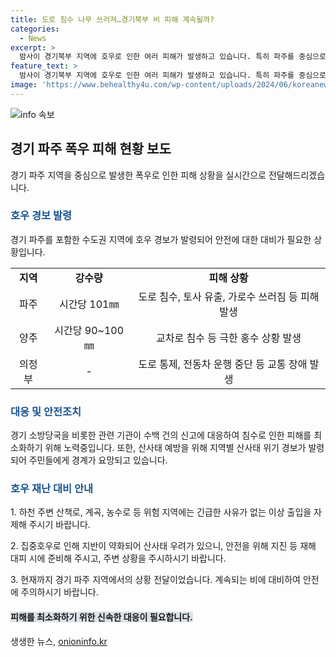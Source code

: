 ```yaml
---
title: 도로 침수 나무 쓰러져…경기북부 비 피해 계속될까?
categories:
  - News
excerpt: >
  밤사이 경기북부 지역에 호우로 인한 여러 피해가 발생하고 있습니다. 특히 파주를 중심으로 총량 101mm의 강한 비가 쏟아졌으며, 도로 침수와 토사 유출 등의 피해가 속출하고 있습니다. 또한, 지반이 약화하여 산사태 우려가 커지고 있으며 경기, 충남 부여 등에는 산사태 위기 경보 경계 단계가 발령되었습니다. 이에 중대본은 위험 지역에 대한 접근을 금지하고 비상근무 1단계에 진입하였습니다. 현재 상황을 더 자세히 알려주는 김유아 기자의 보도가 이어집니다.
feature_text: >
  밤사이 경기북부 지역에 호우로 인한 여러 피해가 발생하고 있습니다. 특히 파주를 중심으로 총량 101mm의 강한 비가 쏟아졌으며, 도로 침수와 토사 유출 등의 피해가 속출하고 있습니다. 또한, 지반이 약화하여 산사태 우려가 커지고 있으며 경기, 충남 부여 등에는 산사태 위기 경보 경계 단계가 발령되었습니다. 이에 중대본은 위험 지역에 대한 접근을 금지하고 비상근무 1단계에 진입하였습니다. 현재 상황을 더 자세히 알려주는 김유아 기자의 보도가 이어집니다.
image: 'https://www.behealthy4u.com/wp-content/uploads/2024/06/koreanews.jpg'
---
```


<p><img src="https://www.behealthy4u.com/wp-content/uploads/2024/06/koreanews.jpg" alt="info 속보" /></p>

<h2 data-ke-size="size26">경기 파주 폭우 피해 현황 보도</h2>

<p data-ke-size="size16">경기 파주 지역을 중심으로 발생한 폭우로 인한 피해 상황을 실시간으로 전달해드리겠습니다.</p>

<h3><b><span style="color: #1a5490;">호우 경보 발령</span></b></h3>

<p data-ke-size="size16">경기 파주를 포함한 수도권 지역에 호우 경보가 발령되어 안전에 대한 대비가 필요한 상황입니다.</p>

<table>
  <tr>
    <td style="text-align: center; height: 17px;"><b>지역</b></td>
    <td style="text-align: center; height: 17px;"><b>강수량</b></td>
    <td style="text-align: center; height: 17px;"><b>피해 상황</b></td>
  </tr>
  <tr>
    <td style="text-align: center; height: 17px;">파주</td>
    <td style="text-align: center; height: 17px;">시간당 101㎜</td>
    <td style="text-align: center; height: 17px;">도로 침수, 토사 유출, 가로수 쓰러짐 등 피해 발생</td>
  </tr>
  <tr>
    <td style="text-align: center; height: 17px;">양주</td>
    <td style="text-align: center; height: 17px;">시간당 90~100㎜</td>
    <td style="text-align: center; height: 17px;">교차로 침수 등 극한 홍수 상황 발생</td>
  </tr>
  <tr>
    <td style="text-align: center; height: 17px;">의정부</td>
    <td style="text-align: center; height: 17px;">-</td>
    <td style="text-align: center; height: 17px;">도로 통제, 전동차 운행 중단 등 교통 장애 발생</td>
  </tr>
</table>

<h3><b><span style="color: #1a5490;">대응 및 안전조치</span></b></h3>

<p data-ke-size="size16">경기 소방당국을 비롯한 관련 기관이 수백 건의 신고에 대응하여 침수로 인한 피해를 최소화하기 위해 노력중입니다. 또한, 산사태 예방을 위해 지역별 산사태 위기 경보가 발령되어 주민들에게 경계가 요망되고 있습니다.</p>

<h3><b><span style="color: #1a5490;">호우 재난 대비 안내</span></b></h3>

<p data-ke-size="size16">1. 하천 주변 산책로, 계곡, 농수로 등 위험 지역에는 긴급한 사유가 없는 이상 출입을 자제해 주시기 바랍니다.</p>

<p data-ke-size="size16">2. 집중호우로 인해 지반이 약화되어 산사태 우려가 있으니, 안전을 위해 지진 등 재해 대피 시에 준비해 주시고, 주변 상황을 주시하시기 바랍니다.</p>

<p data-ke-size="size16">3. 현재까지 경기 파주 지역에서의 상황 전달이었습니다. 계속되는 비에 대비하여 안전에 주의하시기 바랍니다.</p>

<h4><b><span style="background-color: #21538527;">피해를 최소화하기 위한 신속한 대응이 필요합니다.</span></b></h4>
생생한 뉴스, <a href="https://onioninfo.kr" rel="dofollow">onioninfo.kr</a>


